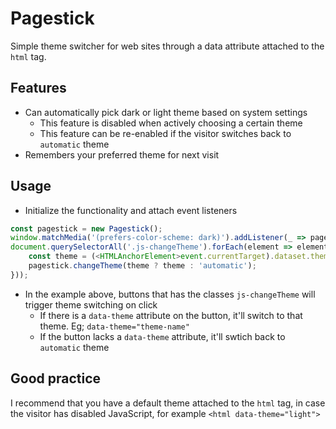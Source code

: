 # Pagestick
Simple theme switcher for web sites through a data attribute attached to the `html` tag.

## Features
* Can automatically pick dark or light theme based on system settings
    * This feature is disabled when actively choosing a certain theme
    * This feature can be re-enabled if the visitor switches back to `automatic` theme
* Remembers your preferred theme for next visit

## Usage
* Initialize the functionality and attach event listeners
```js
const pagestick = new Pagestick();
window.matchMedia('(prefers-color-scheme: dark)').addListener(_ => pagestick.changeTheme());
document.querySelectorAll('.js-changeTheme').forEach(element => element.addEventListener('click', event => {
    const theme = (<HTMLAnchorElement>event.currentTarget).dataset.theme;
    pagestick.changeTheme(theme ? theme : 'automatic');
}));
```
*  In the example above, buttons that has the classes `js-changeTheme` will trigger theme switching on click
    * If there is a `data-theme` attribute on the button, it'll switch to that theme. Eg; `data-theme="theme-name"`
    * If the button lacks a `data-theme` attribute, it'll swtich back to `automatic` theme

## Good practice
I recommend that you have a default theme attached to the `html` tag, in case the visitor has disabled JavaScript, for example `<html data-theme="light">`
